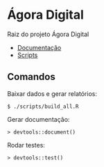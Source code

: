# Ágora Digital

Raiz do projeto Ágora Digital

- [Documentação](/docs)
- [Scripts](/scripts)

## Comandos

Baixar dados e gerar relatórios:

    $ ./scripts/build_all.R

Gerar documentação:

    > devtools::document()

Rodar testes:

    > devtools::test()

